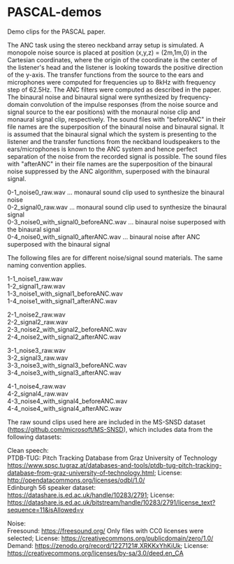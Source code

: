 # PASCAL-demos

Demo clips for the PASCAL paper.

The ANC task using the stereo neckband array setup is simulated. A monopole noise source is placed at position (x,y,z) = (2m,1m,0) in the Cartesian coordinates, where the origin of the coordinate is the center of the listener's head and the listener is looking towards the positive direction of the y-axis. The transfer functions from the source to the ears and microphones were computed for frequencies up to 8kHz with frequency step of 62.5Hz. The ANC filters were computed as described in the paper. The binaural noise and binaural signal were synthesized by frequency-domain convolution of the impulse responses (from the noise source and signal source to the ear positions) with the monaural noise clip and monaural signal clip, respectively. The sound files with "beforeANC" in their file names are the superposition of the binaural noise and binaural signal. It is assumed that the binaural signal which the system is presenting to the listener and the transfer functions from the neckband loudspeakers to the ears/microphones is known to the ANC system and hence perfect separation of the noise from the recorded signal is possible. The sound files with "afterANC" in their file names are the superposition of the binaural noise suppressed by the ANC algorithm, superposed with the binaural signal.

0-1_noise0_raw.wav ... monaural sound clip used to synthesize the binaural noise  
0-2_signal0_raw.wav ... monaural sound clip used to synthesize the binaural signal  
0-3_noise0_with_signal0_beforeANC.wav ... binaural noise superposed with the binaural signal  
0-4_noise0_with_signal0_afterANC.wav ... binaural noise after ANC superposed with the binaural signal  


The following files are for different noise/signal sound materials. The same naming convention applies.

1-1_noise1_raw.wav  
1-2_signal1_raw.wav  
1-3_noise1_with_signal1_beforeANC.wav  
1-4_noise1_with_signal1_afterANC.wav  

2-1_noise2_raw.wav  
2-2_signal2_raw.wav  
2-3_noise2_with_signal2_beforeANC.wav  
2-4_noise2_with_signal2_afterANC.wav  

3-1_noise3_raw.wav  
3-2_signal3_raw.wav  
3-3_noise3_with_signal3_beforeANC.wav  
3-4_noise3_with_signal3_afterANC.wav

4-1_noise4_raw.wav  
4-2_signal4_raw.wav  
4-3_noise4_with_signal4_beforeANC.wav  
4-4_noise4_with_signal4_afterANC.wav

The raw sound clips used here are included in the MS-SNSD dataset (https://github.com/microsoft/MS-SNSD), which includes data from the following datasets:  

Clean speech:  
  PTDB-TUG: Pitch Tracking Database from Graz University of Technology https://www.spsc.tugraz.at/databases-and-tools/ptdb-tug-pitch-tracking-database-from-graz-university-of-technology.html; License: http://opendatacommons.org/licenses/odbl/1.0/  
  Edinburgh 56 speaker dataset: https://datashare.is.ed.ac.uk/handle/10283/2791; License: https://datashare.is.ed.ac.uk/bitstream/handle/10283/2791/license_text?sequence=11&isAllowed=y

Noise:  
  Freesound: https://freesound.org/ Only files with CC0 licenses were selected; License: https://creativecommons.org/publicdomain/zero/1.0/  
  Demand: https://zenodo.org/record/1227121#.XRKKxYhKiUk; License: https://creativecommons.org/licenses/by-sa/3.0/deed.en_CA

